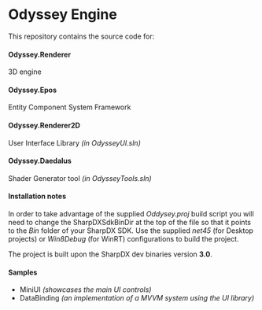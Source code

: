 # Odyssey Engine
This repository contains the source code for:

#### Odyssey.Renderer
3D engine
#### Odyssey.Epos
Entity Component System Framework
#### Odyssey.Renderer2D
User Interface Library _(in OdysseyUI.sln)_
#### Odyssey.Daedalus
Shader Generator tool _(in OdysseyTools.sln)_

#### Installation notes
In order to take advantage of the supplied _Oddysey.proj_ build script you will need to change the SharpDXSdkBinDir at the top of the file so that it points to the _Bin_ folder of your SharpDX SDK. Use the supplied _net45_ (for Desktop projects) or _Win8Debug_ (for WinRT) configurations to build the project.

The project is built upon the SharpDX dev binaries version **3.0**.

#### Samples
* MiniUI _(showcases the main UI controls)_
* DataBinding _(an implementation of a MVVM system using the UI library)_




